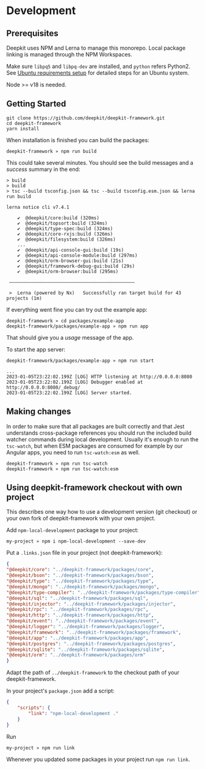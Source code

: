 # Development

## Prerequisites
Deepkit uses NPM and Lerna to manage this monorepo. Local package linking is managed through the NPM Workspaces.

Make sure `libpq5` and `libpq-dev` are installed, and `python` refers Python2.\
See [Ubuntu requirements setup](docs/setup-env-ubuntu.md) for detailed steps for an Ubuntu system.

Node >= v18 is needed.

## Getting Started

```shell
git clone https://github.com/deepkit/deepkit-framework.git
cd deepkit-framework
yarn install
```

When installation is finished you can build the packages:

```shell
deepkit-framework » npm run build
```

This could take several minutes.
You should see the build messages and a _success_ summary in the end:

```shell
> build
> build
> tsc --build tsconfig.json && tsc --build tsconfig.esm.json && lerna run build

lerna notice cli v7.4.1

    ✔  @deepkit/core:build (320ms)
    ✔  @deepkit/topsort:build (324ms)
    ✔  @deepkit/type-spec:build (324ms)
    ✔  @deepkit/core-rxjs:build (326ms)
    ✔  @deepkit/filesystem:build (326ms)
    ...
    ✔  @deepkit/api-console-gui:build (19s)
    ✔  @deepkit/api-console-module:build (297ms)
    ✔  @deepkit/orm-browser-gui:build (21s)
    ✔  @deepkit/framework-debug-gui:build (29s)
    ✔  @deepkit/orm-browser:build (295ms)

 ——————————————————————————————————————————————

 >  Lerna (powered by Nx)   Successfully ran target build for 43 projects (1m)
```

If everything went fine you can try out the example app:

```shell
deepkit-framework » cd packages/example-app
deepkit-framework/packages/example-app » npm run app
```

That should give you a _usage_ message of the app.

To start the app server:

```shell
deepkit-framework/packages/example-app » npm run start
```

```shell
...
2023-01-05T23:22:02.199Z [LOG] HTTP listening at http://0.0.0.0:8080
2023-01-05T23:22:02.199Z [LOG] Debugger enabled at http://0.0.0.0:8080/_debug/
2023-01-05T23:22:02.199Z [LOG] Server started.
```


## Making changes 

In order to make sure that all packages are built correctly and that Jest understands cross-package references you
should run the included build watcher commands during local development. Usually it's enough to run the `tsc-watch`,
but when ESM packages are consumed for example by our Angular apps, you need to run `tsc-watch:esm` as well.

```shell
deepkit-framework » npm run tsc-watch
deepkit-framework » npm run tsc-watch:esm
```

## Using deepkit-framework checkout with own project

This describes one way how to use a development version (git checkout) or your own fork of deepkit-framework with your
own project.

Add `npm-local-development` package to your project:

```shell
my-project » npm i npm-local-development --save-dev
```

Put a `.links.json` file in your project (not deepkit-framework):

```json
{
"@deepkit/core": "../deepkit-framework/packages/core",
"@deepkit/bson": "../deepkit-framework/packages/bson",
"@deepkit/type": "../deepkit-framework/packages/type",
"@deepkit/mongo": "../deepkit-framework/packages/mongo",
"@deepkit/type-compiler": "../deepkit-framework/packages/type-compiler",
"@deepkit/sql": "../deepkit-framework/packages/sql",
"@deepkit/injector": "../deepkit-framework/packages/injector",
"@deepkit/rpc": "../deepkit-framework/packages/rpc",
"@deepkit/http": "../deepkit-framework/packages/http",
"@deepkit/event": "../deepkit-framework/packages/event",
"@deepkit/logger": "../deepkit-framework/packages/logger",
"@deepkit/framework": "../deepkit-framework/packages/framework",
"@deepkit/app": "../deepkit-framework/packages/app",
"@deepkit/postgres": "../deepkit-framework/packages/postgres",
"@deepkit/sqlite": "../deepkit-framework/packages/sqlite",
"@deepkit/orm": "../deepkit-framework/packages/orm"
}
```

Adapt the path of `../deepkit-framework` to the checkout path of your deepkit-framework.

In your project's `package.json` add a script:

```json
{
    "scripts": {
        "link": "npm-local-development ."
    }
}
```

Run

```shell
my-project » npm run link
```

Whenever you updated some packages in your project run `npm run link`.

